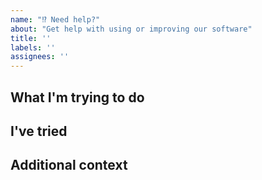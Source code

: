 ```yaml
---
name: "⁉️ Need help?"
about: "Get help with using or improving our software"
title: ''
labels: ''
assignees: ''
---
```


<!--- If you have a question about any of our projects that is not a bug report or feature request, you can write us an issue like this send a message to [info@bit-bots.de](mailto:info@bit-bots.de). -->

## What I'm trying to do
<!--- Please describe what you're trying to do so we know what your problem is about -->

## I've tried
<!--- If you tell us what you already tried or what documentation you already read, we are able to help you better by not pointing to information you already know.-->

## Additional context
<!--- If there's more to say, feel free to do so :) -->

